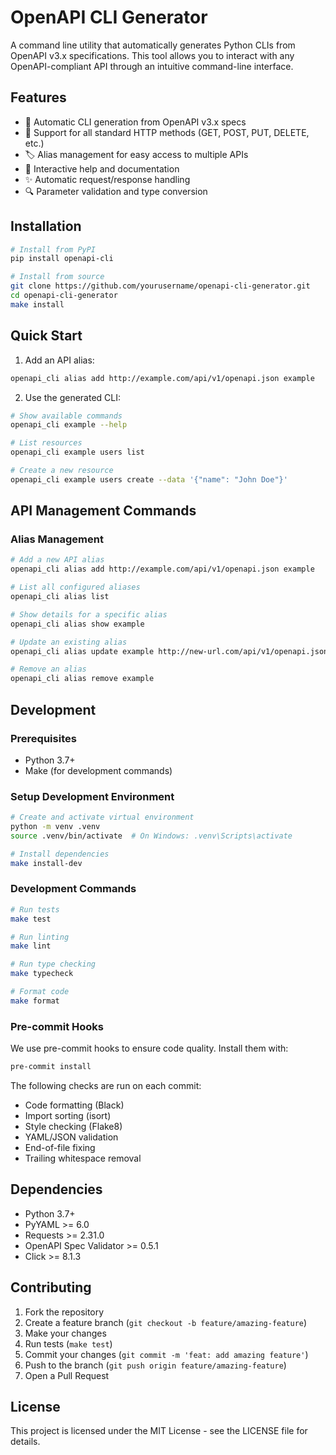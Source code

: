 # OpenAPI CLI Generator

A command line utility that automatically generates Python CLIs from OpenAPI v3.x specifications. This tool allows you to interact with any OpenAPI-compliant API through an intuitive command-line interface.

## Features

- 🚀 Automatic CLI generation from OpenAPI v3.x specs
- 🔄 Support for all standard HTTP methods (GET, POST, PUT, DELETE, etc.)
- 🏷️ Alias management for easy access to multiple APIs
- 📝 Interactive help and documentation
- ✨ Automatic request/response handling
- 🔍 Parameter validation and type conversion

## Installation

```bash
# Install from PyPI
pip install openapi-cli

# Install from source
git clone https://github.com/yourusername/openapi-cli-generator.git
cd openapi-cli-generator
make install
```

## Quick Start

1. Add an API alias:
```bash
openapi_cli alias add http://example.com/api/v1/openapi.json example
```

2. Use the generated CLI:
```bash
# Show available commands
openapi_cli example --help

# List resources
openapi_cli example users list

# Create a new resource
openapi_cli example users create --data '{"name": "John Doe"}'
```

## API Management Commands

### Alias Management
```bash
# Add a new API alias
openapi_cli alias add http://example.com/api/v1/openapi.json example

# List all configured aliases
openapi_cli alias list

# Show details for a specific alias
openapi_cli alias show example

# Update an existing alias
openapi_cli alias update example http://new-url.com/api/v1/openapi.json

# Remove an alias
openapi_cli alias remove example
```

## Development

### Prerequisites
- Python 3.7+
- Make (for development commands)

### Setup Development Environment
```bash
# Create and activate virtual environment
python -m venv .venv
source .venv/bin/activate  # On Windows: .venv\Scripts\activate

# Install dependencies
make install-dev
```

### Development Commands
```bash
# Run tests
make test

# Run linting
make lint

# Run type checking
make typecheck

# Format code
make format
```

### Pre-commit Hooks
We use pre-commit hooks to ensure code quality. Install them with:
```bash
pre-commit install
```

The following checks are run on each commit:
- Code formatting (Black)
- Import sorting (isort)
- Style checking (Flake8)
- YAML/JSON validation
- End-of-file fixing
- Trailing whitespace removal

## Dependencies

- Python 3.7+
- PyYAML >= 6.0
- Requests >= 2.31.0
- OpenAPI Spec Validator >= 0.5.1
- Click >= 8.1.3

## Contributing

1. Fork the repository
2. Create a feature branch (`git checkout -b feature/amazing-feature`)
3. Make your changes
4. Run tests (`make test`)
5. Commit your changes (`git commit -m 'feat: add amazing feature'`)
6. Push to the branch (`git push origin feature/amazing-feature`)
7. Open a Pull Request

## License

This project is licensed under the MIT License - see the LICENSE file for details.
